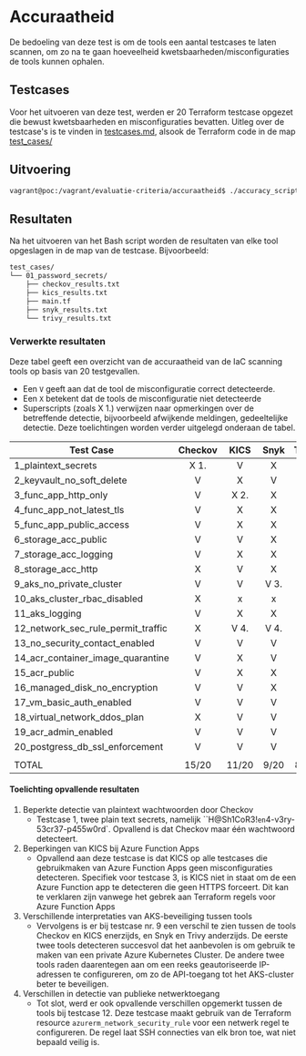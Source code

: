 # Accuraatheid

De bedoeling van deze test is om de tools een aantal testcases te laten scannen, om zo na te gaan hoeveelheid kwetsbaarheden/misconfiguraties de tools kunnen ophalen.

## Testcases

Voor het uitvoeren van deze test, werden er 20 Terraform testcase opgezet die bewust kwetsbaarheden en misconfiguraties bevatten.
Uitleg over de testcase's is te vinden in [testcases.md](./test_cases/testcases.md), alsook de Terraform code in de map [test_cases/](./test_cases/)

## Uitvoering

```bash
vagrant@poc:/vagrant/evaluatie-criteria/accuraatheid$ ./accuracy_script.sh <run_all>/<run_checkov>/<run_kics>/<run_snyk>/<run/trivy>
```

## Resultaten

Na het uitvoeren van het Bash script worden de resultaten van elke tool opgeslagen in de map van de testcase.
Bijvoorbeeld:

```bash
test_cases/
└── 01_password_secrets/
    ├── checkov_results.txt
    ├── kics_results.txt
    ├── main.tf
    ├── snyk_results.txt
    └── trivy_results.txt
```

### Verwerkte resultaten

Deze tabel geeft een overzicht van de accuraatheid van de IaC scanning tools op basis van 20 testgevallen.

- Een `V` geeft aan dat de tool de misconfiguratie correct detecteerde.
- Een `X` betekent dat de tools de misconfiguratie niet detecteerde
- Superscripts (zoals X 1.) verwijzen naar opmerkingen over de betreffende detectie, bijvoorbeeld afwijkende meldingen, gedeeltelijke detectie. Deze toelichtingen worden verder uitgelegd onderaan de tabel.

| Test Case                          | Checkov | KICS  | Snyk | Trivy |
| ---------------------------------- | :-----: | :---: | :--: | :---: |
| 1_plaintext_secrets                |  X 1.   |   V   |  X   |   X   |
| 2_keyvault_no_soft_delete          |    V    |   X   |  V   |   V   |
| 3_func_app_http_only               |    V    | X 2.  |  X   |   X   |
| 4_func_app_not_latest_tls          |    V    |   X   |  X   |   X   |
| 5_func_app_public_access           |    V    |   X   |  X   |   X   |
| 6_storage_acc_public               |    V    |   V   |  X   |   X   |
| 7_storage_acc_logging              |    V    |   X   |  X   |   X   |
| 8_storage_acc_http                 |    X    |   V   |  X   |   X   |
| 9_aks_no_private_cluster           |    V    |   V   | V 3. | V 3.  |
| 10_aks_cluster_rbac_disabled       |    X    |   x   |  x   |   V   |
| 11_aks_logging                     |    V    |   X   |  X   |   V   |
| 12_network_sec_rule_permit_traffic |    X    | V 4.  | V 4. | V 4.  |
| 13_no_security_contact_enabled     |    V    |   V   |  V   |   V   |
| 14_acr_container_image_quarantine  |    V    |   X   |  V   |   X   |
| 15_acr_public                      |    V    |   X   |  X   |   X   |
| 16_managed_disk_no_encryption      |    V    |   V   |  X   |   X   |
| 17_vm_basic_auth_enabled           |    V    |   V   |  V   |   V   |
| 18_virtual_network_ddos_plan       |    X    |   V   |  V   |   X   |
| 19_acr_admin_enabled               |    V    |   V   |  V   |   X   |
| 20_postgress_db_ssl_enforcement    |    V    |   V   |  V   |   V   |
|                                    |         |       |      |       |
| TOTAL                              |  15/20  | 11/20 | 9/20 | 8/20  |

#### Toelichting opvallende resultaten

1. Beperkte detectie van plaintext wachtwoorden door Checkov
   - Testcase 1, twee plain text secrets, namelijk ``H@Sh1CoR3!` en `4-v3ry-53cr37-p455w0rd`. Opvallend is dat Checkov maar één wachtwoord detecteert.
2. Beperkingen van KICS bij Azure Function Apps
   - Opvallend aan deze testcase is dat KICS op alle testcases die gebruikmaken van Azure Function Apps geen misconfiguraties detecteren.
     Specifiek voor testcase 3, is KICS niet in staat om de een Azure Function app te detecteren die geen HTTPS forceert.
     Dit kan te verklaren zijn vanwege het gebrek aan Terraform regels voor Azure Function Apps
3. Verschillende interpretaties van AKS-beveiliging tussen tools
   - Vervolgens is er bij testcase nr. 9 een verschil te zien tussen de tools Checkov en KICS enerzijds, en Snyk en Trivy anderzijds.
     De eerste twee tools detecteren succesvol dat het aanbevolen is om gebruik te maken van een private Azure Kubernetes Cluster.
     De andere twee tools raden daarentegen aan om een reeks geautoriseerde IP-adressen te configureren, om zo de API-toegang tot het AKS-cluster beter te beveiligen.
4. Verschillen in detectie van publieke netwerktoegang
   - Tot slot, werd er ook opvallende verschillen opgemerkt tussen de tools bij testcase 12.
     Deze testcase maakt gebruik van de Terraform resource `azurerm_network_security_rule` voor een netwerk regel te configureren.
     De regel laat SSH connecties van elk bron toe, wat niet bepaald veilig is.
